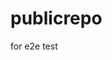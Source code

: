 # publicrepo
for e2e test































































































































































































































































































































































































































































































































































































































































































































































































































































































































































































































































































































































































































































































































































































































































































































































































































































































































































































































































































































































































































